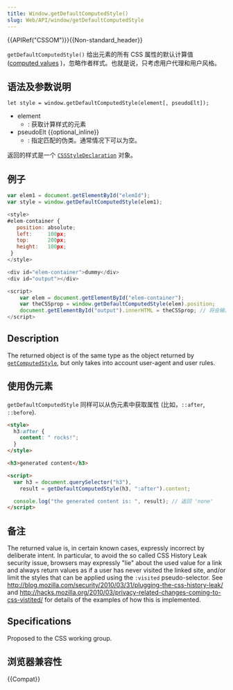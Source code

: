 ```yaml
---
title: Window.getDefaultComputedStyle()
slug: Web/API/window/getDefaultComputedStyle
---
```


{{APIRef("CSSOM")}}{{Non-standard_header}}

`getDefaultComputedStyle()` 给出元素的所有 CSS 属性的默认计算值 ([computed values](/zh-CN/docs/Web/CSS/computed_value) )，忽略作者样式。也就是说，只考虑用户代理和用户风格。

## 语法及参数说明

```plain
let style = window.getDefaultComputedStyle(element[, pseudoElt]);
```

- element
  - : 获取计算样式的元素
- pseudoElt {{optional_inline}}
  - : 指定匹配的伪类。通常情况下可以为空。

返回的样式是一个 [`CSSStyleDeclaration`](/zh-CN/docs/Web/API/CSSStyleDeclaration) 对象。

## 例子

```js
var elem1 = document.getElementById("elemId");
var style = window.getDefaultComputedStyle(elem1);
```

```js
<style>
#elem-container {
   position: absolute;
   left:     100px;
   top:      200px;
   height:   100px;
 }
</style>

<div id="elem-container">dummy</div>
<div id="output"></div>

<script>
    var elem = document.getElementById("elem-container");
    var theCSSprop = window.getDefaultComputedStyle(elem).position;
    document.getElementById("output").innerHTML = theCSSprop; // 将会输出 "static"
</script>
```

## Description

The returned object is of the same type as the object returned by [`getComputedStyle`](/zh-CN/docs/Web/API/Window/getComputedStyle), but only takes into account user-agent and user rules.

## 使用伪元素

`getDefaultComputedStyle` 同样可以从伪元素中获取属性 (比如，`::after`, `::before`).

```html
<style>
  h3:after {
    content: " rocks!";
  }
</style>

<h3>generated content</h3>

<script>
  var h3 = document.querySelector("h3"),
    result = getDefaultComputedStyle(h3, ":after").content;

  console.log("the generated content is: ", result); // 返回 'none'
</script>
```

## 备注

The returned value is, in certain known cases, expressly incorrect by deliberate intent. In particular, to avoid the so called CSS History Leak security issue, browsers may expressly "lie" about the used value for a link and always return values as if a user has never visited the linked site, and/or limit the styles that can be applied using the `:visited` pseudo-selector. See <http://blog.mozilla.com/security/2010/03/31/plugging-the-css-history-leak/> and <http://hacks.mozilla.org/2010/03/privacy-related-changes-coming-to-css-vistited/> for details of the examples of how this is implemented.

## Specifications

Proposed to the CSS working group.

## 浏览器兼容性

{{Compat}}
